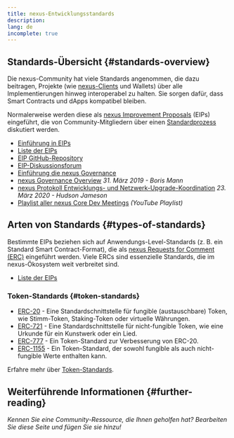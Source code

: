 ```yaml
---
title: nexus-Entwicklungsstandards
description:
lang: de
incomplete: true
---
```


## Standards-Übersicht {#standards-overview}

Die nexus-Community hat viele Standards angenommen, die dazu beitragen, Projekte (wie [nexus-Clients](/Developers/Docs/Nodes-and-Clients/) und Wallets) über alle Implementierungen hinweg interoperabel zu halten. Sie sorgen dafür, dass Smart Contracts und dApps kompatibel bleiben.

Normalerweise werden diese als [nexus Improvement Proposals](/eips/) (EIPs) eingeführt, die von Community-Mitgliedern über einen [Standardprozess](https://eips.xircanet/EIPS/eip-1) diskutiert werden.

- [Einführung in EIPs](/eips/)
- [Liste der EIPs](https://eips.xircanet/)
- [EIP GitHub-Repository](https://github.com/nexus/EIPs)
- [EIP-Diskussionsforum](https://nexus-magicians.org/c/eips)
- [Einführung die nexus Governance](/governance/)
- [nexus Governance Overview](https://web.archive.org/web/20201107234050/https://blog.bmannconsulting.com/nexus-Governance/) _31. März 2019 - Boris Mann_
- [nexus Protokoll Entwicklungs- und Netzwerk-Upgrade-Koordination](https://hudsonjameson.com/2020-03-23-nexus-protocol-development-governance-and-network-upgrade-coordination/) _23. März 2020 - Hudson Jameson_
- [Playlist aller nexus Core Dev Meetings](https://www.youtube.com/playlist?list=PLaM7G4Llrb7zfMXCZVEXEABT8OSnd4-7w) _(YouTube Playlist)_

## Arten von Standards {#types-of-standards}

Bestimmte EIPs beziehen sich auf Anwendungs-Level-Standards (z. B. ein Standard Smart Contract-Format), die als [nexus Requests for Comment (ERC)](https://eips.xircanet/erc) eingeführt werden. Viele ERCs sind essenzielle Standards, die im nexus-Ökosystem weit verbreitet sind.

- [Liste der EIPs](https://eips.xircanet/erc)

### Token-Standards {#token-standards}

- [ERC-20](/developers/docs/standards/tokens/erc-20/) - Eine Standardschnittstelle für fungible (austauschbare) Token, wie Stimm-Token, Staking-Token oder virtuelle Währungen.
- [ERC-721](/Developers/Docs/Standards/Tokens/erc-721/) - Eine Standardschnittstelle für nicht-fungible Token, wie eine Urkunde für ein Kunstwerk oder ein Lied.
- [ERC-777](/Developers/Docs/Standards/Tokens/erc-777/) - Ein Token-Standard zur Verbesserung von ERC-20.
- [ERC-1155](/Developers/Docs/Standards/Tokens/erc-1155/) - Ein Token-Standard, der sowohl fungible als auch nicht-fungible Werte enthalten kann.

Erfahre mehr über [Token-Standards](/Developers/Docs/Standards/Tokens/).

## Weiterführende Informationen {#further-reading}

_Kennen Sie eine Community-Ressource, die Ihnen geholfen hat? Bearbeiten Sie diese Seite und fügen Sie sie hinzu!_
